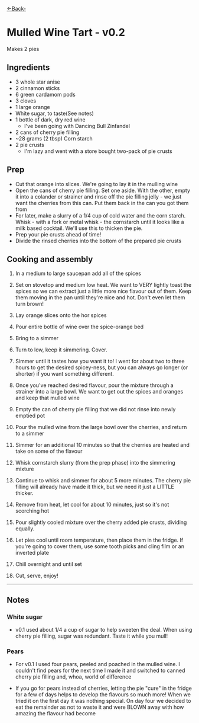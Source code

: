 [<-Back-](/README.md)

# Mulled Wine Tart - v0.2

Makes 2 pies

## Ingredients

- 3 whole star anise
- 2 cinnamon sticks
- 6 green cardamom pods
- 3 cloves
- 1 large orange
- White sugar, to taste(See notes)
- 1 bottle of dark, dry red wine
  - I've been going with Dancing Bull Zinfandel
- 2 cans of cherry pie filling
- ~28 grams (2 tbsp) Corn starch
- 2 pie crusts
  - I'm lazy and went with a store bought two-pack of pie crusts

## Prep
- Cut that orange into slices. We're going to lay it in the mulling wine
- Open the cans of cherry pie filling. Set one aside. With the other, empty it into a colander or strainer and rinse off the pie filling jelly - we just want the cherries from this can. Put them back in the can you got them from 
- For later, make a slurry of a 1/4 cup of cold water and the corn starch. Whisk - with a fork or metal whisk - the cornstarch until it looks like a milk based cocktail. We'll use this to thicken the pie.
- Prep your pie crusts ahead of time!
- Divide the rinsed cherries into the bottom of the prepared pie crusts


## Cooking and assembly

1. In a medium to large saucepan add all of the spices 

2. Set on stovetop and medium low heat. We want to VERY 
lightly toast the spices so we can extract just a little more nice flavour out of them. Keep them moving in the pan until they're nice and hot. Don't even let them turn brown! 

3. Lay orange slices onto the hor spices

4. Pour entire bottle of wine over the spice-orange bed

5. Bring to a simmer

6. Turn to low, keep it simmering. Cover.

7. Simmer until it tastes how you want it to! I went for about two to three hours to get the desired spicey-ness, but you can always go longer (or shorter) if you want something different.

8. Once you've reached desired flavour, pour the mixture through a strainer into a large bowl. We want to get out the spices and oranges and keep that mulled wine

9. Empty the can of cherry pie filling that we did not rinse into newly emptied pot

10. Pour the mulled wine from the large bowl over the cherries, and return to a simmer

11. Simmer for an additional 10 minutes so that the cherries are heated and take on some of the flavour

12. Whisk cornstarch slurry (from the prep phase) into the simmering mixture

13. Continue to whisk and simmer for about 5 more minutes. The cherry pie filling will already have made it thick, but we need it just a LITTLE thicker.

14. Remove from heat, let cool for about 10 minutes, just so it's not scorching hot

15. Pour slightly cooled mixture over the cherry added pie crusts, dividing equally. 

16. Let pies cool until room temperature, then place them in the fridge. If you're going to cover them, use some tooth picks and cling film or an inverted plate

17. Chill overnight and until set

18. Cut, serve, enjoy!

---
## Notes

### White sugar
- v0.1 used about 1/4 a cup of sugar to help sweeten the deal. When using cherry pie filling, sugar was redundant. Taste it while you mull!

### Pears
- For v0.1 I used four pears, peeled and poached in the mulled wine. I couldn't find pears for the next time I made it and switched to canned cherry pie filling and, whoa, world of difference

- If you go for pears instead of cherries, letting the pie "cure" in the fridge for a few of days helps to develop the flavours so much more! When we tried it on the first day it was nothing special. On day four we decided to eat the remainder as not to waste it and were BLOWN away with how amazing the flavour had become
